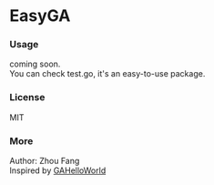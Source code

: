 # EasyGA

### Usage
coming soon.  
You can check test.go, it's an easy-to-use package.

### License
MIT

### More
Author: Zhou Fang  
Inspired by [GAHelloWorld](https://github.com/jsvazic/GAHelloWorld)